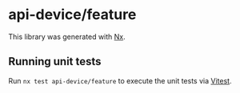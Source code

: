 # api-device/feature

This library was generated with [Nx](https://nx.dev).

## Running unit tests

Run `nx test api-device/feature` to execute the unit tests via [Vitest](https://vitest.dev/).
